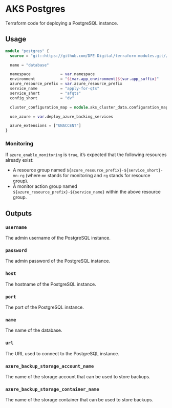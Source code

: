 # AKS Postgres

Terraform code for deploying a PostgreSQL instance.

## Usage

```terraform
module "postgres" {
  source = "git::https://github.com/DFE-Digital/terraform-modules.git//aks/postgres?ref=stable"

  name = "database"

  namespace             = var.namespace
  environment           = "${var.app_environment}${var.app_suffix}"
  azure_resource_prefix = var.azure_resource_prefix
  service_name          = "apply-for-qts"
  service_short         = "afqts"
  config_short          = "dv"

  cluster_configuration_map = module.aks_cluster_data.configuration_map

  use_azure = var.deploy_azure_backing_services

  azure_extensions = ["UNACCENT"]
}
```

### Monitoring

If `azure_enable_monitoring` is `true`, it’s expected that the following resources already exist:

- A resource group named `${azure_resource_prefix}-${service_short}-mn-rg` (where `mn` stands for monitoring and `rg` stands for resource group).
- A monitor action group named `${azure_resource_prefix}-${service_name}` within the above resource group.

## Outputs

### `username`

The admin username of the PostgreSQL instance.

### `password`

The admin password of the PostgreSQL instance.

### `host`

The hostname of the PostgreSQL instance.

### `port`

The port of the PostgreSQL instance.

### `name`

The name of the database.

### `url`

The URL used to connect to the PostgreSQL instance.

### `azure_backup_storage_account_name`

The name of the storage account that can be used to store backups.

### `azure_backup_storage_container_name`

The name of the storage container that can be used to store backups.
